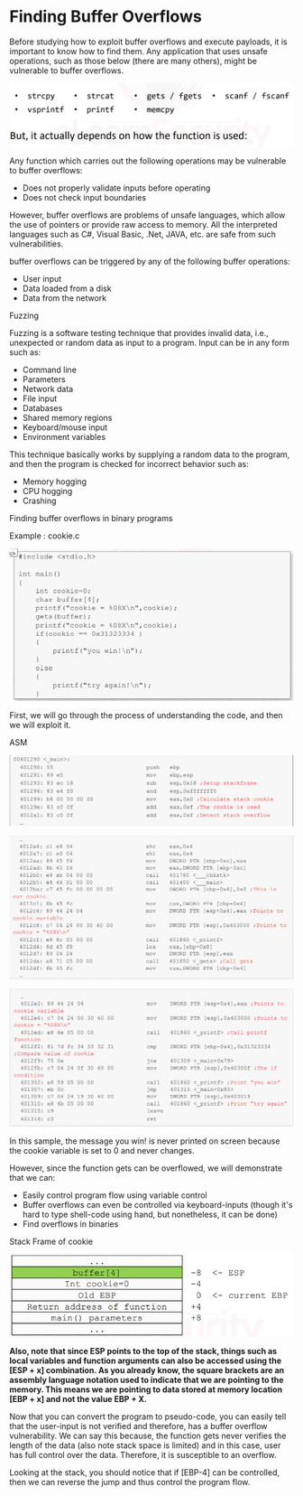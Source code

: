 # Finding Buffer Overflows

Before studying how to exploit buffer overflows and execute payloads, it is important to know how to find them. Any application that uses unsafe operations, such as those below \(there are many others\), might be vulnerable to buffer overflows.

![](.gitbook/assets/image%20%2871%29.png)

Any function which carries out the following operations may be vulnerable to buffer overflows: 

* Does not properly validate inputs before operating 
* Does not check input boundaries

However, buffer overflows are problems of unsafe languages, which allow the use of pointers or provide raw access to memory. All the interpreted languages such as C\#, Visual Basic, .Net, JAVA, etc. are safe from such vulnerabilities.

buffer overflows can be triggered by any of the following buffer operations: 

* User input 
* Data loaded from a disk 
* Data from the network

Fuzzing

Fuzzing is a software testing technique that provides invalid data, i.e., unexpected or random data as input to a program. Input can be in any form such as: 

*  Command line 
*  Parameters 
* Network data 
* File input 
*  Databases 
* Shared memory regions 
* Keyboard/mouse input 
* Environment variables

This technique basically works by supplying a random data to the program, and then the program is checked for incorrect behavior such as: 

* Memory hogging 
* CPU hogging 
* Crashing

Finding buffer overflows in binary programs

Example : cookie.c

![](.gitbook/assets/image%20%2852%29.png)

First, we will go through the process of understanding the code, and then we will exploit it.

ASM

![](.gitbook/assets/image%20%2875%29.png)

![](.gitbook/assets/image%20%2850%29.png)

![](.gitbook/assets/image%20%2844%29.png)

In this sample, the message you win! is never printed on screen because the cookie variable is set to 0 and never changes.

However, since the function gets can be overflowed, we will demonstrate that we can:

* Easily control program flow using variable control 
* Buffer overflows can even be controlled via keyboard-inputs \(though it's hard to type shell-code using hand, but nonetheless, it can be done\)
* Find overflows in binaries

Stack Frame of cookie

![](.gitbook/assets/image%20%2847%29.png)

**Also, note that since ESP points to the top of the stack, things such as local variables and function arguments can also be accessed using the \[ESP + x\] combination. As you already know, the square brackets are an assembly language notation used to indicate that we are pointing to the memory. This means we are pointing to data stored at memory location \[EBP + x\] and not the value EBP + X.**

Now that you can convert the program to pseudo-code, you can easily tell that the user-input is not verified and therefore, has a buffer overflow vulnerability. We can say this because, the function gets never verifies the length of the data \(also note stack space is limited\) and in this case, user has full control over the data. Therefore, it is susceptible to an overflow.

Looking at the stack, you should notice that if \[EBP-4\] can be controlled, then we can reverse the jump and thus control the program flow.

